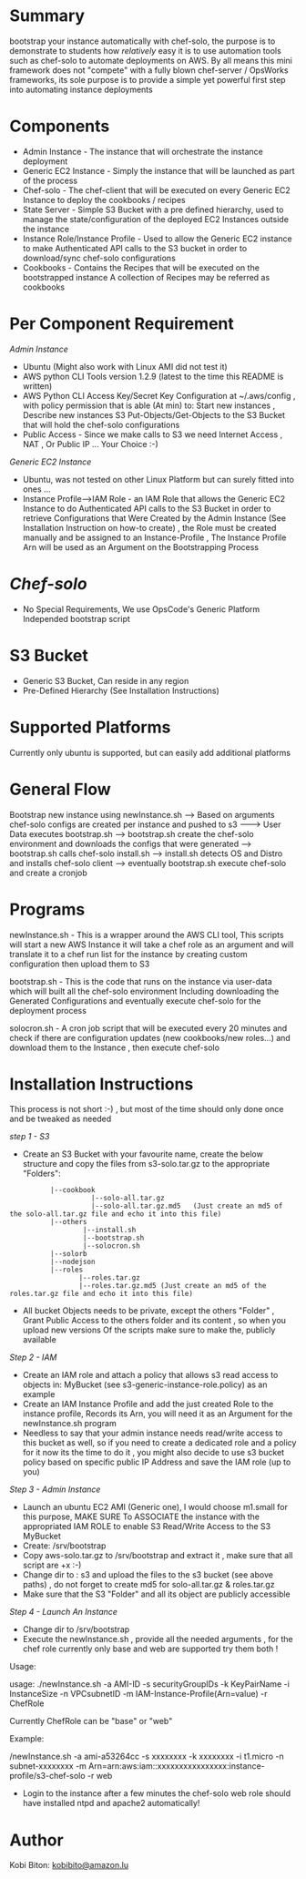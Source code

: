 Summary
=======
bootstrap your instance automatically with chef-solo, the purpose is to demonstrate to students how *relatively* easy it is to use automation tools such as chef-solo to automate deployments on AWS.
By all means this mini framework does not "compete" with a fully blown chef-server / OpsWorks frameworks, its sole purpose is to provide a simple yet powerful first step into automating instance deployments


Components
==========

* Admin Instance - The instance that will orchestrate the instance deployment
* Generic EC2 Instance - Simply the instance that will be launched as part of the process
* Chef-solo - The chef-client that will be executed on every Generic EC2 Instance to deploy the cookbooks / recipes 
* State Server - Simple S3 Bucket with a pre defined hierarchy, used to manage the state/configuration of the deployed EC2 Instances outside the instance
* Instance Role/Instance Profile - Used to allow the Generic EC2 instance to make Authenticated API calls to the S3 bucket in order to download/sync chef-solo configurations
* Cookbooks - Contains the Recipes that will be executed on the bootstrapped instance A collection of Recipes may be referred as cookbooks


Per Component Requirement
=========================
*Admin Instance*

* Ubuntu (Might also work with Linux AMI did not test it)
* AWS python CLI Tools version 1.2.9 (latest to the time this README is written)
* AWS Python CLI Access Key/Secret Key Configuration at ~/.aws/config , with policy permission that is able (At min) to: Start new instances , Describe new instances 
  S3 Put-Objects/Get-Objects to the S3 Bucket that will hold the chef-solo configurations
* Public Access - Since we make calls to S3 we need Internet Access , NAT , Or Public IP ... Your Choice :-)

*Generic EC2 Instance*

* Ubuntu, was not tested on other Linux Platform but can surely fitted into ones ...
* Instance Profile-->IAM Role - an IAM Role that allows the Generic EC2 Instance to do Authenticated API calls to the S3 Bucket in order to retrieve Configurations that
  Were Created by the Admin Instance (See Installation Instruction on how-to create) , the Role must be created manually and be assigned to an Instance-Profile ,
  The Instance Profile Arn will be used as an Argument on the Bootstrapping Process 

*Chef-solo*
===========

* No Special Requirements, We use OpsCode's Generic Platform Independed bootstrap script

S3 Bucket 
=========

* Generic S3 Bucket, Can reside in any region
* Pre-Defined Hierarchy (See Installation Instructions) 


Supported Platforms
===================

Currently only ubuntu is supported, but can easily add additional platforms

General Flow
============

Bootstrap new instance using newInstance.sh --> Based on arguments chef-solo configs are created per instance and pushed to s3 ---> User Data executes bootstrap.sh --> bootstrap.sh create the chef-solo environment and downloads the configs that were generated --> bootstrap.sh calls chef-solo install.sh --> install.sh detects OS and Distro and installs chef-solo client --> eventually bootstrap.sh execute chef-solo and create a cronjob 

Programs
========

newInstance.sh - This is a wrapper around the AWS CLI tool, This scripts will start a new AWS Instance it will take a chef role as an argument and will translate it to a chef run list for the instance by creating custom configuration then upload them to S3

bootstrap.sh - This is the code that runs on the instance via user-data which will built all the chef-solo environment Including downloading the 
Generated Configurations and eventually execute chef-solo for the deployment process

solocron.sh - A cron job script that will be executed every 20 minutes and check if there are configuration updates (new cookbooks/new roles...) and download them to the 
Instance , then execute chef-solo

Installation Instructions
=========================


This process is not short :-) , but most of the time should only done once and be tweaked as needed

*step 1 - S3*

- Create an S3 Bucket with your favourite name, create the below structure and copy the files from s3-solo.tar.gz to the appropriate "Folders":

```MyBucket---
          |--cookbook
                    |--solo-all.tar.gz
                    |--solo-all.tar.gz.md5   (Just create an md5 of the solo-all.tar.gz file and echo it into this file)
          |--others
                  |--install.sh
                  |--bootstrap.sh
                  |--solocron.sh
          |--solorb
          |--nodejson
          |--roles
                 |--roles.tar.gz 
                 |--roles.tar.gz.md5 (Just create an md5 of the roles.tar.gz file and echo it into this file)
```
- All bucket Objects needs to be private, except the others "Folder" , Grant Public Access to the others folder and its content , so when you upload new versions
  Of the scripts make sure to make the, publicly available

*Step 2 - IAM*

- Create an IAM role and attach a policy that allows s3 read access to objects in: MyBucket (see s3-generic-instance-role.policy) as an example
- Create an IAM Instance Profile and add the just created Role to the instance profile, Records its Arn, you will need it as an Argument for the newInstance.sh program
- Needless to say that your admin instance needs read/write access to this bucket as well, so if you need to create a dedicated role and a policy for it
  now its the time to do it , you might also decide to use s3 bucket policy based on specific public IP Address and save the IAM role (up to you)

*Step 3 - Admin Instance*

- Launch an ubuntu EC2 AMI (Generic one), I would choose m1.small for this purpose, MAKE SURE To ASSOCIATE the instance with the appropriated IAM ROLE to enable S3 Read/Write 
  Access to the S3 MyBucket
- Create: /srv/bootstrap 
- Copy aws-solo.tar.gz to /srv/bootstrap and extract it , make sure that all script are +x :-)
- Change dir to : s3 and upload the files to the s3 bucket (see above paths) , do not forget to create md5 for solo-all.tar.gz & roles.tar.gz
- Make sure that the S3 "Folder" and all its object are publicly accessible 

*Step 4 - Launch An Instance*

- Change dir to /srv/bootstrap
- Execute the newInstance.sh , provide all the needed arguments , for the chef role currently only base and web are supported try them both !

Usage:

usage: ./newInstance.sh -a AMI-ID -s securityGroupIDs -k KeyPairName -i InstanceSize -n VPCsubnetID -m IAM-Instance-Profile(Arn=value) -r ChefRole

Currently ChefRole can be "base" or "web"

Example:

 /newInstance.sh -a ami-a53264cc -s xxxxxxxx -k xxxxxxxx -i t1.micro -n subnet-xxxxxxxx -m Arn=arn:aws:iam::xxxxxxxxxxxxxxxx:instance-profile/s3-chef-solo -r web

- Login to the instance after a few minutes the chef-solo web role should have installed ntpd and apache2 automatically!

Author
======

Kobi Biton:  kobibito@amazon.lu


